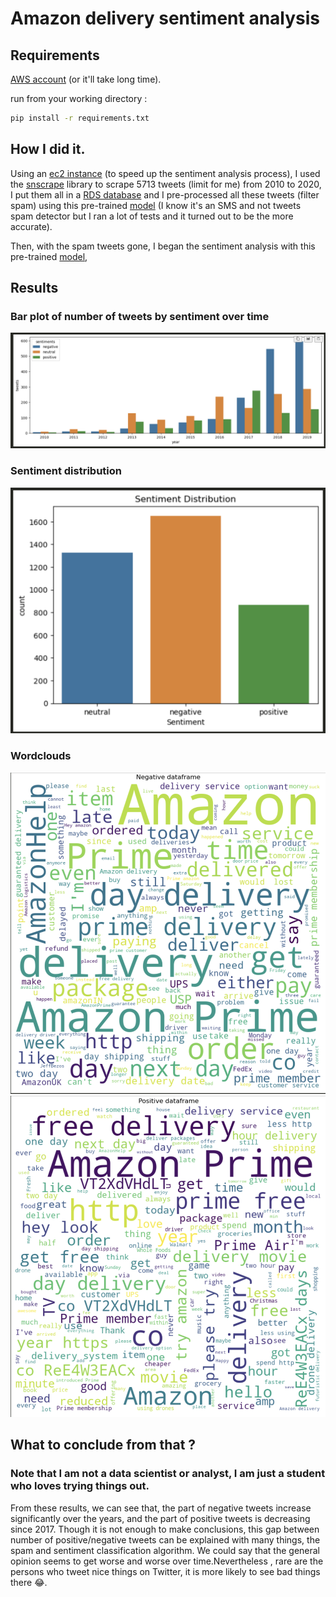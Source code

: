 # Amazon delivery sentiment analysis
## Requirements
[AWS account](https://aws.amazon.com/fr/) (or it'll take long time).

run from your working directory : 
```bash
pip install -r requirements.txt
```
## How I did it.
Using an [ec2 instance](https://aws.amazon.com/fr/ec2/) (to speed up the sentiment analysis process), I used the [snscrape](https://github.com/JustAnotherArchivist/snscrape) library to scrape 5713 tweets (limit for me) from 2010 to 2020, I put them all in a [RDS database](https://aws.amazon.com/fr/rds/) and I pre-processed all these tweets (filter spam) using this pre-trained [model](https://huggingface.co/mrm8488/bert-tiny-finetuned-sms-spam-detection) (I know it's an SMS and not tweets spam detector but I ran a lot of tests and it turned out to be the more accurate).

Then, with the spam tweets gone, I began the sentiment analysis with this pre-trained [model](https://huggingface.co/cardiffnlp/twitter-roberta-base-sentiment-latest), 
## Results
### Bar plot of number of tweets by sentiment over time
![alt text](./plots_amazon/barplot_per_year.png)
### Sentiment distribution
![alt text](plots_amazon/sentiment_distribution.png)
### Wordclouds
![alt text](plots_amazon/n_wordcloud.png)
![alt text](plots_amazon/p_wordcloud.png)

## What to conclude from that ?

### Note that I am not a data scientist or analyst, I am just a student who loves trying things out.
From these results, we can see that, the part of negative tweets increase significantly over the years, and the part of positive tweets is decreasing since 2017.
Though it is not enough to make conclusions, this gap between number of positive/negative tweets can be explained with many things, the spam and sentiment classification algorithm. We could say that the general opinion seems to get worse and worse over time.Nevertheless , rare are the persons who tweet nice things on Twitter, it is more likely to see bad things there 😂.

